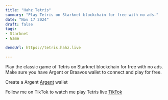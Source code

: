 ```yaml
---
title: "Hahz Tetris"
summary: "Play Tetris on Starknet blockchain for free with no ads."
date: "Nov 17 2024"
draft: false
tags:
- Starknet
- Game

demoUrl: https://tetris.hahz.live

---
```


Play the classic game of Tetris on Starknet blockchain for free with no ads. Make sure you have Argent or Braavos wallet to connect and play for free. 

Create a Argent [Argent](https://www.argent.xyz/) wallet

Follow me on TikTok to watch me play Tetris live [TikTok](https://tiktok.com/@wizardofhahz)
